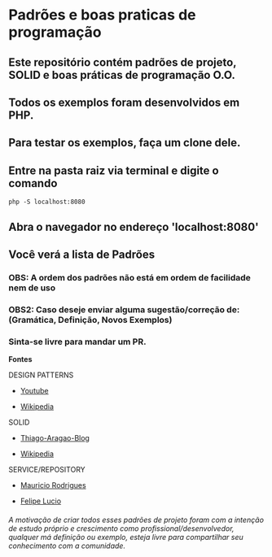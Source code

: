 # Padrões e boas praticas de programação

## Este repositório contém padrões de projeto, SOLID e boas práticas de programação O.O.

## Todos os exemplos foram desenvolvidos em PHP.

## Para testar os exemplos, faça um clone dele.

## Entre na pasta raiz via terminal e digite o comando

```
php -S localhost:8080
```

## Abra o navegador no endereço 'localhost:8080'

## Você verá a lista de Padrões

### OBS: A ordem dos padrões não está em ordem de facilidade nem de uso

### OBS2: Caso deseje enviar alguma sugestão/correção de: (Gramática, Definição, Novos Exemplos) 
### Sinta-se livre para mandar um PR.


**Fontes**

DESIGN PATTERNS

- [Youtube](https://www.youtube.com/playlist?list=PLF206E906175C7E07)

- [Wikipedia](https://pt.wikipedia.org/wiki/Padr%C3%A3o_de_projeto_de_software)

SOLID

- [Thiago-Aragao-Blog](https://medium.com/thiago-aragao/solid-princ%C3%ADpios-da-programa%C3%A7%C3%A3o-orientada-a-objetos-ba7e31d8fb25)

- [Wikipedia](https://pt.wikipedia.org/wiki/SOLID)

SERVICE/REPOSITORY

- [Mauricio Rodrigues](https://medium.com/laraveltips/voc%C3%AA-entende-repository-pattern-voc%C3%AA-est%C3%A1-certo-disso-d739ecaf544e)

- [Felipe Lucio](https://felipelucioquirino.wordpress.com/2012/07/17/padrao-de-projeto-repository/)


###### A motivação de criar todos esses padrões de projeto foram com a intenção de estudo próprio e crescimento como profissional/desenvolvedor, qualquer má definição ou exemplo, esteja livre para compartilhar seu conhecimento com a comunidade.